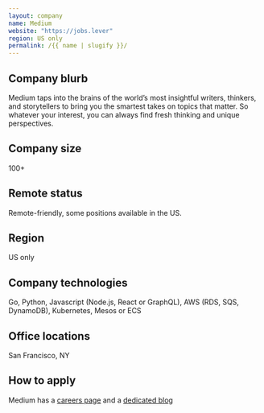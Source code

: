 ```yaml
---
layout: company
name: Medium
website: "https://jobs.lever"
region: US only
permalink: /{{ name | slugify }}/
---
```


## Company blurb

Medium taps into the brains of the world’s most insightful writers, 
thinkers, and storytellers to bring you the smartest takes on topics 
that matter. So whatever your interest, you can always find fresh 
thinking and unique perspectives.

## Company size

100+

## Remote status

Remote-friendly, some positions available in the US.

## Region

US only

## Company technologies

Go, Python, Javascript (Node.js, React or GraphQL), AWS (RDS, SQS, DynamoDB), Kubernetes, Mesos or ECS

## Office locations

San Francisco, NY

## How to apply

Medium has a [careers page](https://jobs.lever.co/medium?team=Engineering) and a [dedicated blog](https://medium.com/jobs-at-medium)